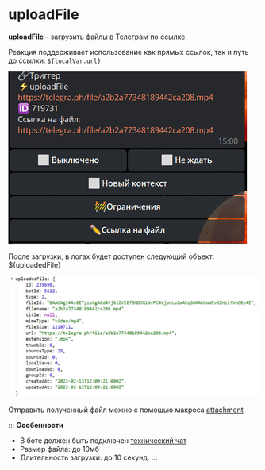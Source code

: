 # uploadFile
**uploadFile** - загрузить файлы в Телеграм по ссылке. 

Реакция поддерживает использование как прямых ссылок, так и путь до ссылки: `${localVar.url}`

![](./1.jpg)

После загрузки, в логах будет доступен следующий объект: ${uploadedFile}

![](./2.jpg)

Отправить полученный файл можно с помощью макроса [attachment](/ext/macros/attachment/#fileid)

::: **Особенности**
* В боте должен быть подключен [технический чат](https://qnext.app/docs/admin/setting/#%D0%BE%D0%B1%D1%89%D0%B8%D0%B5-%D0%BD%D0%B0%D1%81%D1%82%D1%80%D0%BE%D0%B8%D0%BA%D0%B8-%D0%B1%D0%BE%D1%82%D0%B0)
* Размер файла: до 10мб
* Длительность загрузки: до 10 секунд.
::: 


